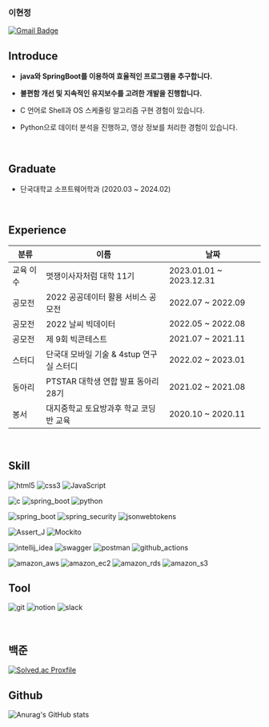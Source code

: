 ### 이현정
[![Gmail Badge](https://img.shields.io/badge/Gmail-d14836?style=flat-square&logo=Gmail&logoColor=white&link=mailto:1212guswjd@gmail.com)](1212guswjd@gmail.com)

## Introduce
- <b>java와 SpringBoot를 이용하여 효율적인 프로그램을 추구합니다.</b>
- <b>불편함 개선 및 지속적인 유지보수를 고려한 개발을 진행합니다. </b>

- C 언어로 Shell과 OS 스케줄링 알고리즘 구현 경험이 있습니다.
- Python으로 데이터 분석을 진행하고, 영상 정보를 처리한 경험이 있습니다. 

<br>

## Graduate
- 단국대학교 소프트웨어학과 (2020.03 ~ 2024.02)

<br>

## Experience
| 분류    | 이름                              | 날짜                          |
|---------|-----------------------------------|-------------------------------|
| 교육 이수 | 멋쟁이사자처럼 대학 11기          | 2023.01.01 ~ 2023.12.31     |
| 공모전   | 2022 공공데이터 활용 서비스 공모전 | 2022.07 ~ 2022.09           |
| 공모전   | 2022 날씨 빅데이터               | 2022.05 ~ 2022.08           |
| 공모전   | 제 9회 빅콘테스트              | 2021.07 ~ 2021.11           |
| 스터디   | 단국대 모바일 기술 & 4stup 연구실 스터디 | 2022.02 ~ 2023.01     |
| 동아리   | PTSTAR 대학생 연합 발표 동아리 28기 | 2021.02 ~ 2021.08       |
| 봉서     | 대지중학교 토요방과후 학교 코딩반 교육 | 2020.10 ~ 2020.11       |

<br>

## Skill
<img src="https://img.shields.io/badge/html5-E34F26?logo=html5&logoColor=white" alt="html5"> <img src="https://img.shields.io/badge/css3-1572B6?logo=css3" alt="css3"> <img src="https://img.shields.io/badge/JavaScript-F7DF1E?logo=JavaScript&logoColor=white" alt="JavaScript">
<br>

<img src="https://img.shields.io/badge/c-033963?logo=c" alt="c"> <img src="https://img.shields.io/badge/java-6DB33F?logo=java&logoColor=white" alt="spring_boot"> <img src="https://img.shields.io/badge/python-gray?logo=python" alt="python"> 
<br>

<img src="https://img.shields.io/badge/spring_boot-6DB33F?logo=springboot&logoColor=white" alt="spring_boot"> <img src="https://img.shields.io/badge/spring_security-6DB33F?logo=springsecurity&logoColor=white" alt="spring_security"> <img src="https://img.shields.io/badge/jsonwebtokens-000000?logo=jsonwebtokens" alt="jsonwebtokens">
<br>

<img src="https://img.shields.io/badge/Assert_J-009688?logo=Assert_J" alt="Assert_J"> <img src="https://img.shields.io/badge/Mockito-A5CD39?logo=Mockito" alt="Mockito">
<br>

<img src="https://img.shields.io/badge/intellij_idea-000000?logo=intellijidea" alt="intellij_idea"> <img src="https://img.shields.io/badge/swagger-85EA2D?logo=swagger&logoColor=white" alt="swagger"> <img src="https://img.shields.io/badge/postman-FF6C37?logo=postman&logoColor=white" alt="postman"> <img src="https://img.shields.io/badge/github_actions-2088FF?logo=githubactions&logoColor=white" alt="github_actions">
<br>

<img src="https://img.shields.io/badge/amazon_aws-232F3E?logo=amazonaws" alt="amazon_aws"> <img src="https://img.shields.io/badge/amazon_ec2-FF9900?logo=amazonec2&logoColor=white" alt="amazon_ec2"> <img src="https://img.shields.io/badge/amazon_rds-527FFF?logo=amazonrds&logoColor=white" alt="amazon_rds"> <img src="https://img.shields.io/badge/amazon_s3-569A31?logo=amazons3&logoColor=white" alt="amazon_s3"> 
<br>

## Tool
<img src="https://img.shields.io/badge/git-F05032?logo=git&logoColor=white" alt="git"> <img src="https://img.shields.io/badge/notion-000000?logo=notion" alt="notion"> <img src="https://img.shields.io/badge/slack-4A154B?logo=slack" alt="slack">

<br>

## 백준
[![Solved.ac Proxfile](http://mazassumnida.wtf/api/v2/generate_badge?boj=Hyeonjeong)](https://solved.ac/Hyeonjeong/)  


## Github
![Anurag's GitHub stats](https://github-readme-stats.vercel.app/api?username=12hyeon&theme=calm_pink&show_icons=true)

